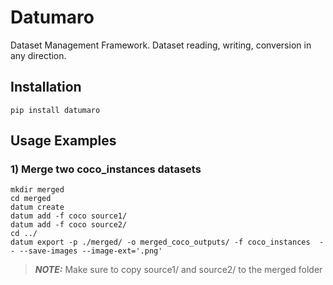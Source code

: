 # Datumaro

Dataset Management Framework. Dataset reading, writing, conversion in any direction.

## Installation

    pip install datumaro

## Usage Examples

### 1) Merge two coco_instances datasets

    mkdir merged
    cd merged
    datum create
    datum add -f coco source1/
    datum add -f coco source2/
    cd ../
    datum export -p ./merged/ -o merged_coco_outputs/ -f coco_instances  -- --save-images --image-ext='.png'

> **_NOTE:_** Make sure to copy source1/ and source2/ to the merged folder




    
    


